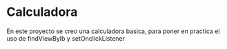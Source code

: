 # Calculadora
En este proyecto se creo una calculadora basica, para poner en practica el uso de findViewByIb y setOnclickListener
